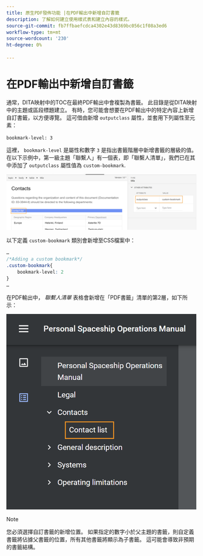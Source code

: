 ```yaml
---
title: 原生PDF發佈功能 |在PDF輸出中新增自訂書籤
description: 了解如何建立使用樣式表和建立內容的樣式。
source-git-commit: fb7ffbaefcdca4302e43d8369bc056c1f08a3ed6
workflow-type: tm+mt
source-wordcount: '230'
ht-degree: 0%

---
```



# 在PDF輸出中新增自訂書籤

通常，DITA映射中的TOC在最終PDF輸出中會複製為書籤。 此目錄是從DITA映射中的主題或區段標題建立。 有時，您可能會想要在PDF輸出中的特定內容上新增自訂書籤，以方便導覽。 這可借由新增 `outputclass` 屬性，並套用下列屬性至元素：

`bookmark-level: 3`

這裡， `bookmark-level` 是屬性和數字 `3` 是指出書籤階層中新增書籤的層級的值。 在以下示例中，第一級主題「聯繫人」有一個表，即「聯繫人清單」，我們已在其中添加了 `outputclass` 屬性值為 `custom-bookmark`.


<img src="./assets/custom-bookmark-attribute.png" width="500">

以下定義 `custom-bookmark` 類別會新增至CSS檔案中：

```css
…
/*Adding a custom bookmark*/
.custom-bookmark{
    bookmark-level: 2
}
…
```

在PDF輸出中， *聯繫人清單* 表格會新增在「PDF書籤」清單的第2層，如下所示：

<img src="./assets/custom-bookmark-in-pdf-output.png" width="500">

>[!NOTE]
>
>您必須選擇自訂書籤的新增位置。 如果指定的數字小於父主題的書籤，則自定義書籤將佔據父書籤的位置，所有其他書籤將顯示為子書籤。 這可能會導致非預期的書籤結構。

